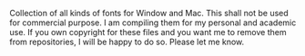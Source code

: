 Collection of all kinds of fonts for Window and Mac. This shall not be used for commercial purpose. I am compiling them for my personal and academic use. If you own copyright for these files and you want me to remove them from repositories, I will be happy to do so. Please let me know.
